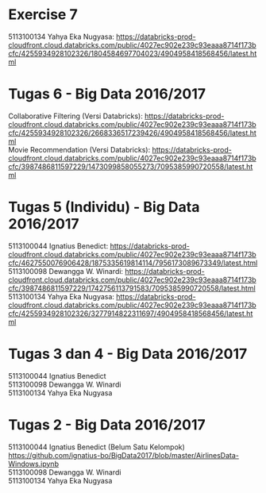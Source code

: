 # Exercise 7
5113100134 Yahya Eka Nugyasa: https://databricks-prod-cloudfront.cloud.databricks.com/public/4027ec902e239c93eaaa8714f173bcfc/4255934928102326/1804584697704023/4904958418568456/latest.html

# Tugas 6 - Big Data 2016/2017
Collaborative Filtering (Versi Databricks): https://databricks-prod-cloudfront.cloud.databricks.com/public/4027ec902e239c93eaaa8714f173bcfc/4255934928102326/2668336517239426/4904958418568456/latest.html <br/>
Movie Recommendation (Versi Databricks): https://databricks-prod-cloudfront.cloud.databricks.com/public/4027ec902e239c93eaaa8714f173bcfc/3987486811597229/1473099858055273/7095385990720558/latest.html

# Tugas 5 (Individu) - Big Data 2016/2017
5113100044 Ignatius Benedict: https://databricks-prod-cloudfront.cloud.databricks.com/public/4027ec902e239c93eaaa8714f173bcfc/4627550076906428/1875335619814114/7956173089673349/latest.html<br/>
5113100098 Dewangga W. Winardi: https://databricks-prod-cloudfront.cloud.databricks.com/public/4027ec902e239c93eaaa8714f173bcfc/3987486811597229/1742756113791583/7095385990720558/latest.html <br/>
5113100134 Yahya Eka Nugyasa: https://databricks-prod-cloudfront.cloud.databricks.com/public/4027ec902e239c93eaaa8714f173bcfc/4255934928102326/3277914822311697/4904958418568456/latest.html

# Tugas 3 dan 4 - Big Data 2016/2017
5113100044 Ignatius Benedict <br/>
5113100098 Dewangga W. Winardi <br/>
5113100134 Yahya Eka Nugyasa

# Tugas 2 - Big Data 2016/2017
5113100044 Ignatius Benedict (Belum Satu Kelompok) https://github.com/ignatius-bo/BigData2017/blob/master/AirlinesData-Windows.ipynb <br/>
5113100098 Dewangga W. Winardi <br/>
5113100134 Yahya Eka Nugyasa
